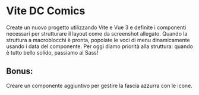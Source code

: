 <h1>Vite DC Comics</h1>
<p>Create un nuovo progetto utilizzando Vite e Vue 3 e definite i componenti necessari per strutturare il layout come da screenshot allegato.
Quando la struttura a macroblocchi è pronta, popolate le voci di menu dinamicamente usando i data del componente.
Per oggi diamo priorità alla struttura: quando è tutto bello solido, passiamo al Sass!</p>
<h2>Bonus:</h2>
<p>Creare un componente aggiuntivo per gestire la fascia azzurra con le icone.</p>